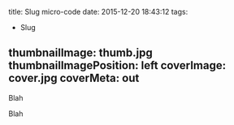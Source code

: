title: Slug micro-code
date: 2015-12-20 18:43:12
tags:
- Slug

thumbnailImage: thumb.jpg
thumbnailImagePosition: left
coverImage: cover.jpg
coverMeta: out
---
Blah
<!-- more -->
Blah
